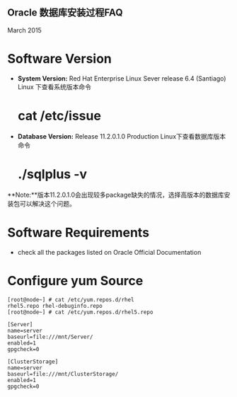 Oracle 数据库安装过程FAQ
------------------------
March 2015

# Software Version
- **System Version:**
Red Hat Enterprise Linux Sever release 6.4 (Santiago)
Linux 下查看系统版本命令
    # cat /etc/issue

- **Database Version:**
Release 11.2.0.1.0 Production
Linux下查看数据库版本命令
    # ./sqlplus -v

**Note:**版本11.2.0.1.0会出现较多package缺失的情况，选择高版本的数据库安装包可以解决这个问题。

# Software Requirements
- check all the packages listed on Oracle Official Documentation

# Configure yum Source

    [root@node~] # cat /etc/yum.repos.d/rhel
    rhel5.repo rhel-debuginfo.repo
    [root@node~] # cat /etc/yum.repos.d/rhel5.repo

    [Server]
    name=server
    baseurl=file:///mnt/Server/
    enabled=1
    gpgcheck=0

    [ClusterStorage]
    name=server
    baseurl=file:///mnt/ClusterStorage/
    enabled=1
    gpgcheck=0
